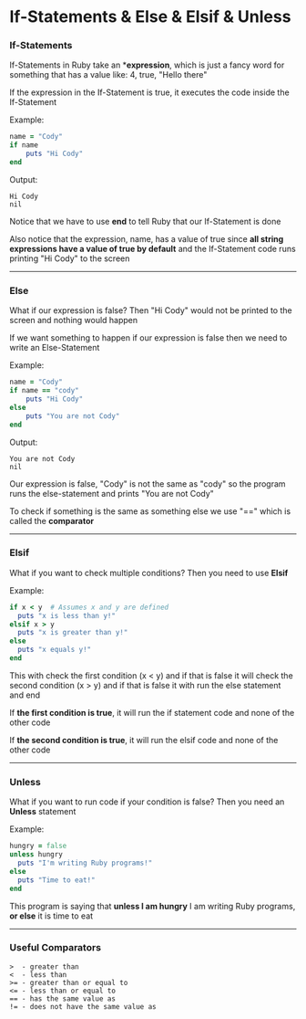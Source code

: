 # If-Statements & Else & Elsif & Unless

### If-Statements

If-Statements in Ruby take an ***expression**, which is just a fancy word for something that has a value like: 4, true, "Hello there"

If the expression in the If-Statement is true, it executes the code inside the If-Statement

Example:

```ruby
name = "Cody"
if name
    puts "Hi Cody"
end
```

Output:

```
Hi Cody
nil
```

Notice that we have to use **end** to tell Ruby that our If-Statement is done

Also notice that the expression, name, has a value of true since **all string expressions have a value of true by default** and the If-Statement code runs printing "Hi Cody" to the screen

***

### Else

What if our expression is false? Then "Hi Cody" would not be printed to the screen and nothing would happen

If we want something to happen if our expression is false then we need to write an Else-Statement

Example:

```ruby
name = "Cody"
if name == "cody"
    puts "Hi Cody"
else
    puts "You are not Cody"
end
```

Output:

```
You are not Cody
nil
```

Our expression is false, "Cody" is not the same as "cody" so the program runs the else-statement and prints "You are not Cody"

To check if something is the same as something else we use "==" which is called the **comparator**

***

### Elsif

What if you want to check multiple conditions? Then you need to use **Elsif**

Example:

```ruby
if x < y  # Assumes x and y are defined
  puts "x is less than y!"
elsif x > y
  puts "x is greater than y!"
else
  puts "x equals y!"
end
```

This with check the first condition (x < y) and if that is false it will check the second condition (x > y) and if that is false it with run the else statement and end

If **the first condition is true**, it will run the if statement code and none of the other code

If **the second condition is true**, it will run the elsif code and none of the other code

***

### Unless

What if you want to run code if your condition is false? Then you need an **Unless** statement

Example:

```ruby
hungry = false
unless hungry
  puts "I'm writing Ruby programs!"
else
  puts "Time to eat!"
end
```

This program is saying that **unless I am hungry** I am writing Ruby programs, **or else** it is time to eat

***

### Useful Comparators

```
>  - greater than
<  - less than
>= - greater than or equal to
<= - less than or equal to
== - has the same value as
!= - does not have the same value as
```
